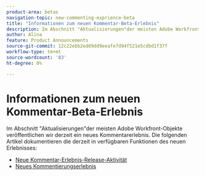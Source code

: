 ```yaml
---
product-area: betas
navigation-topic: new-commenting-exprience-beta
title: "Informationen zum neuen Kommentar-Beta-Erlebnis"
description: Im Abschnitt "Aktualisierungen"der meisten Adobe Workfront-Objekte veröffentlichen wir derzeit ein neues Kommentarerlebnis. Die folgenden Artikel dokumentieren die derzeit in verfügbaren Funktionen als neues Erlebnis.
author: Alina
feature: Product Announcements
source-git-commit: 12c22ebb2ed09dd9eeafe7d94f521e5cdbd1f37f
workflow-type: tm+mt
source-wordcount: '83'
ht-degree: 0%

---
```



# Informationen zum neuen Kommentar-Beta-Erlebnis

Im Abschnitt &quot;Aktualisierungen&quot;der meisten Adobe Workfront-Objekte veröffentlichen wir derzeit ein neues Kommentarerlebnis. Die folgenden Artikel dokumentieren die derzeit in verfügbaren Funktionen des neuen Erlebnisses:

* [Neue Kommentar-Erlebnis-Release-Aktivität](../new-commenting-experience-beta/new-commenting-beta-experience-release-activity.md)
* [Neues Kommentierungserlebnis](../new-commenting-experience-beta/unified-commenting-experience.md)